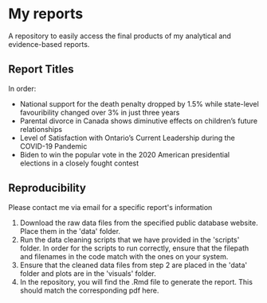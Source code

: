 # My reports
A repository to easily access the final products of my analytical and evidence-based reports.


## Report Titles
In order:
- National support for the death penalty dropped by 1.5% while
state-level favouribility changed over 3% in just three years
- Parental divorce in Canada shows diminutive effects on children’s
future relationships
- Level of Satisfaction with Ontario’s Current Leadership during the
COVID-19 Pandemic
- Biden to win the popular vote in the 2020 American presidential
elections in a closely fought contest


## Reproducibility
Please contact me via email for a specific report's information
1. Download the raw data files from the specified public database website. Place them in the 'data' folder.
2. Run the data cleaning scripts that we have provided in the 'scripts' folder. In order for the scripts to run correctly, ensure that the filepath and filenames in the code match with the ones on your system.
3. Ensure that the cleaned data files from step 2 are placed in the 'data' folder and plots are in the 'visuals' folder.
4. In the repository, you will find the .Rmd file to generate the report. This should match the corresponding pdf here. 
